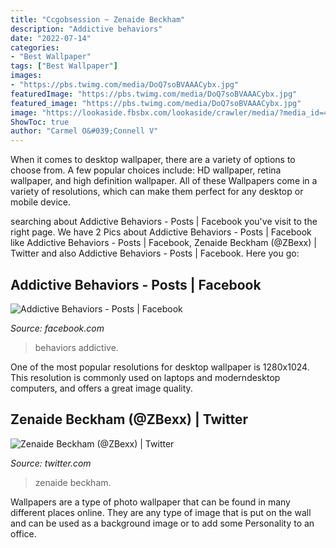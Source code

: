 ```yaml
---
title: "Ccgobsession ~ Zenaide Beckham"
description: "Addictive behaviors"
date: "2022-07-14"
categories:
- "Best Wallpaper"
tags: ["Best Wallpaper"]
images:
- "https://pbs.twimg.com/media/DoQ7soBVAAACybx.jpg"
featuredImage: "https://pbs.twimg.com/media/DoQ7soBVAAACybx.jpg"
featured_image: "https://pbs.twimg.com/media/DoQ7soBVAAACybx.jpg"
image: "https://lookaside.fbsbx.com/lookaside/crawler/media/?media_id=4278666732170971"
ShowToc: true
author: "Carmel O&#039;Connell V"
---
```



When it comes to desktop wallpaper, there are a variety of options to choose from. A few popular choices include: HD wallpaper, retina wallpaper, and high definition wallpaper. All of these Wallpapers come in a variety of resolutions, which can make them perfect for any desktop or mobile device. 

	

		
searching about Addictive Behaviors - Posts | Facebook you've visit to the right page. We have 2 Pics about Addictive Behaviors - Posts | Facebook like Addictive Behaviors - Posts | Facebook, Zenaide Beckham (@ZBexx) | Twitter and also Addictive Behaviors - Posts | Facebook. Here you go:
		
    
## Addictive Behaviors - Posts | Facebook

<img loading=lazy src="https://lookaside.fbsbx.com/lookaside/crawler/media/?media_id=4278666732170971" onerror="this.onerror=null;this.src='https://tse4.mm.bing.net/th?id=OIP.xTT7s22SgxXxVDdqUnyPaAHaFc&amp;pid=15.1';" alt="Addictive Behaviors - Posts | Facebook">

_Source: facebook.com_

>behaviors addictive. 

	

One of the most popular resolutions for desktop wallpaper is 1280x1024. This resolution is commonly used on laptops and moderndesktop computers, and offers a great image quality.

    
## Zenaide Beckham (@ZBexx) | Twitter

<img loading=lazy src="https://pbs.twimg.com/media/DoQ7soBVAAACybx.jpg" onerror="this.onerror=null;this.src='https://tse3.mm.bing.net/th?id=OIP.mng_gJlDlFzx-cCuvc8opgHaJv&amp;pid=15.1';" alt="Zenaide Beckham (@ZBexx) | Twitter">

_Source: twitter.com_

>zenaide beckham. 

	



Wallpapers are a type of photo wallpaper that can be found in many different places online. They are any type of image that is put on the wall and can be used as a background image or to add some Personality to an office.

